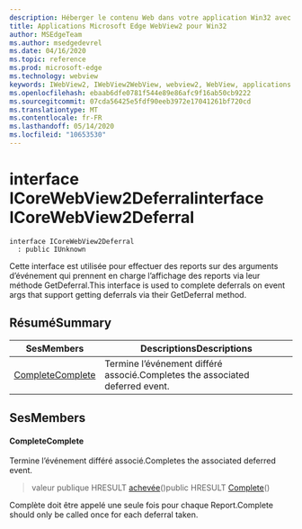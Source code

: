 ```yaml
---
description: Héberger le contenu Web dans votre application Win32 avec le contrôle Microsoft Edge WebView2
title: Applications Microsoft Edge WebView2 pour Win32
author: MSEdgeTeam
ms.author: msedgedevrel
ms.date: 04/16/2020
ms.topic: reference
ms.prod: microsoft-edge
ms.technology: webview
keywords: IWebView2, IWebView2WebView, webview2, WebView, applications Win32, Win32, Edge, ICoreWebView2, ICoreWebView2Controller, contrôle de navigateur, html Edge
ms.openlocfilehash: ebaab6dfe0781f544e89e86afc9f16ab50cb9222
ms.sourcegitcommit: 07cda56425e5fdf90eeb3972e17041261bf720cd
ms.translationtype: MT
ms.contentlocale: fr-FR
ms.lasthandoff: 05/14/2020
ms.locfileid: "10653530"
---
```

# <span data-ttu-id="c9f06-104">interface ICoreWebView2Deferral</span><span class="sxs-lookup"><span data-stu-id="c9f06-104">interface ICoreWebView2Deferral</span></span> 

```
interface ICoreWebView2Deferral
  : public IUnknown
```

<span data-ttu-id="c9f06-105">Cette interface est utilisée pour effectuer des reports sur des arguments d’événement qui prennent en charge l’affichage des reports via leur méthode GetDeferral.</span><span class="sxs-lookup"><span data-stu-id="c9f06-105">This interface is used to complete deferrals on event args that support getting deferrals via their GetDeferral method.</span></span>

## <span data-ttu-id="c9f06-106">Résumé</span><span class="sxs-lookup"><span data-stu-id="c9f06-106">Summary</span></span>

 <span data-ttu-id="c9f06-107">Ses</span><span class="sxs-lookup"><span data-stu-id="c9f06-107">Members</span></span>                        | <span data-ttu-id="c9f06-108">Descriptions</span><span class="sxs-lookup"><span data-stu-id="c9f06-108">Descriptions</span></span>
--------------------------------|---------------------------------------------
[<span data-ttu-id="c9f06-109">Complete</span><span class="sxs-lookup"><span data-stu-id="c9f06-109">Complete</span></span>](#complete) | <span data-ttu-id="c9f06-110">Termine l’événement différé associé.</span><span class="sxs-lookup"><span data-stu-id="c9f06-110">Completes the associated deferred event.</span></span>

## <span data-ttu-id="c9f06-111">Ses</span><span class="sxs-lookup"><span data-stu-id="c9f06-111">Members</span></span>

#### <span data-ttu-id="c9f06-112">Complete</span><span class="sxs-lookup"><span data-stu-id="c9f06-112">Complete</span></span> 

<span data-ttu-id="c9f06-113">Termine l’événement différé associé.</span><span class="sxs-lookup"><span data-stu-id="c9f06-113">Completes the associated deferred event.</span></span>

> <span data-ttu-id="c9f06-114">valeur publique HRESULT [achevée](#complete)()</span><span class="sxs-lookup"><span data-stu-id="c9f06-114">public HRESULT [Complete](#complete)()</span></span>

<span data-ttu-id="c9f06-115">Complète doit être appelé une seule fois pour chaque Report.</span><span class="sxs-lookup"><span data-stu-id="c9f06-115">Complete should only be called once for each deferral taken.</span></span>

